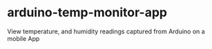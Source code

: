 # arduino-temp-monitor-app
View temperature, and humidity readings captured from Arduino on a mobile App

